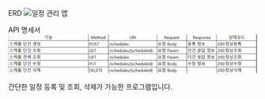 ERD
![일정 관리 앱 ](https://github.com/user-attachments/assets/9def02e3-e5e3-4cb2-bb9b-52b346141aa8)


API 명세서
![img.png](img.png)

간단한 일정 등록 및 조회, 삭제가 가능한 프로그램입니다.